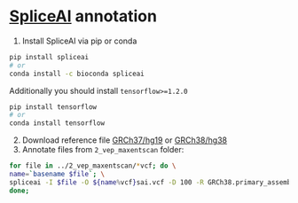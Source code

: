 # [SpliceAI](https://github.com/Illumina/SpliceAI.git) annotation
1. Install SpliceAI via pip or conda
```bash
pip install spliceai
# or
conda install -c bioconda spliceai
```
Additionally you should install `tensorflow>=1.2.0`
```bash
pip install tensorflow
# or
conda install tensorflow
```
2. Download reference file [GRCh37/hg19](http://hgdownload.cse.ucsc.edu/goldenPath/hg19/bigZips/hg19.fa.gz) or [GRCh38/hg38](http://hgdownload.cse.ucsc.edu/goldenPath/hg38/bigZips/hg38.fa.gz)
3. Annotate files from `2_vep_maxentscan` folder:
```bash
for file in ../2_vep_maxentscan/*vcf; do \
name=`basename $file`; \
spliceai -I $file -O ${name%vcf}sai.vcf -D 100 -R GRCh38.primary_assembly.genome.fa -A grch38; \
done;
```
